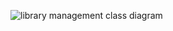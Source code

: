 ![library management class diagram](https://user-images.githubusercontent.com/56921192/227932115-bfe77b81-62fa-4a39-a83f-fc95f3e06d6a.png)
